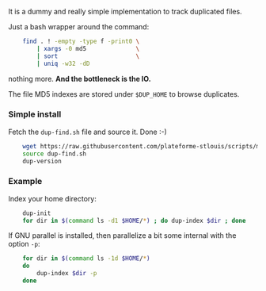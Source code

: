 
It is a dummy and really simple implementation to track duplicated files.

Just a bash wrapper around the command:
```bash
    find . ! -empty -type f -print0 \
        | xargs -0 md5              \
        | sort                      \
        | uniq -w32 -dD
```
nothing more. **And the bottleneck is the IO.**

The file MD5 indexes are stored under `$DUP_HOME` to browse duplicates.

### Simple install
Fetch the `dup-find.sh` file and source it. Done :-)
```bash
    wget https://raw.githubusercontent.com/plateforme-stlouis/scripts/master/dup/dup-find.sh
    source dup-find.sh
    dup-version
```

### Example

Index your home directory:
```bash
    dup-init
    for dir in $(command ls -d1 $HOME/*) ; do dup-index $dir ; done
```

If GNU parallel is installed, then parallelize a bit some internal with the
option `-p`:
```bash
    for dir in $(command ls -1d $HOME/*)
    do
        dup-index $dir -p
    done
```
